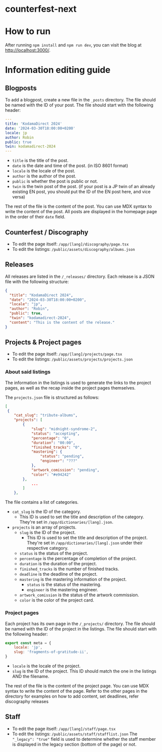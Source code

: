 # counterfest-next

<!---[![Netlify Status](https://api.netlify.com/api/v1/badges/f1d18fbb-7b34-4c31-80d7-a8bd3495ae05/deploy-status)](https://app.netlify.com/sites/kodamasoft/deploys)--->

# How to run

After running `npm install` and `npm run dev`, you can visit the blog at [http://localhost:3000/](http://localhost:3000/).

# Information editing guide

## Blogposts

To add a blogpost, create a new file in the `_posts` directory. The file should be named with the ID of your post. The file should start with the following header:

```yaml
---
title: 'KodamaDirect 2024'
date: '2024-03-30T18:00:00+0200'
locale: jp
author: Robin
public: true
twin: kodamadirect-2024
---
```

- `title` is the title of the post.
- `date` is the date and time of the post. (in ISO 8601 format)
- `locale` is the locale of the post.
- `author` is the author of the post.
- `public` is whether the post is public or not.
- `twin` is the twin post of the post. (if your post is a JP twin of an already existing EN post, you should put the ID of the EN post here, and vice versa)

The rest of the file is the content of the post. You can use MDX syntax to write the content of the post.
All posts are displayed in the homepage page in the order of their `date` field.

## Counterfest / Discography

- To edit the page itself: `/app/[lang]/discography/page.tsx`
- To edit the listings: `/public/assets/discography/albums.json`

## Releases

All releases are listed in the `/_releases/` directory. Each release is a JSON file with the following structure:

```json
{
  "title": "KodamaDirect 2024",
  "date": "2024-03-30T18:00:00+0200",
  "locale": "jp",
  "author": "Robin",
  "public": true,
  "twin": "kodamadirect-2024",
  "content": "This is the content of the release."
}
```

## Projects & Project pages

- To edit the page itself: `/app/[lang]/projects/page.tsx`
- To edit the listings: `/public/assets/projects/projects.json`

### About said listings

The information in the listings is used to generate the links to the project pages, as well as the recap inside the project pages themselves.

The `projects.json` file is structured as follows:

```json
[
 {
	"cat_slug": "tribute-albums",
	"projects": [
		{
			"slug": "midnight-syndrome-2",
			"status": "accepting",
			"percentage": "0",
			"duration": "00:00",
			"finished_tracks": "0",
			"mastering": {
				"status": "pending",
				"engineer": "???"
			},
			"artwork_comission": "pending",
			"color": "#e94242"
		},
            ...
        ]
    },
```

The file contains a list of categories.

- `cat_slug` is the ID of the category.
  - This ID is used to set the title and description of the category. They're set in `/app/dictionaries/[lang].json`.
- `projects` is an array of projects.
  - `slug` is the ID of the project.
    - This ID is used to set the title and description of the project. They're set in `/app/dictionaries/[lang].json` under their respective category.
  - `status` is the status of the project.
  - `percentage` is the percentage of completion of the project.
  - `duration` is the duration of the project.
  - `finished_tracks` is the number of finished tracks.
  - `deadline` is the deadline of the project.
  - `mastering` is the mastering information of the project.
    - `status` is the status of the mastering.
    - `engineer` is the mastering engineer.
  - `artwork_comission` is the status of the artwork commission.
  - `color` is the color of the project card.

### Project pages

Each project has its own page in the `/_projects/` directory. The file should be named with the ID of the project in the listings. The file should start with the following header:

```js
export const meta = {
    locale: 'jp',
    slug: 'fragments-of-gratitude-ii',
}
```

- `locale` is the locale of the project.
- `slug` is the ID of the project. This ID should match the one in the listings AND the filename.

The rest of the file is the content of the project page. You can use MDX syntax to write the content of the page.
Refer to the other pages in the directory for examples on how to add content, set deadlines, refer discography releases

## Staff

- To edit the page itself: `/app/[lang]/staff/page.tsx`
- To edit the listings: `/public/assets/staff/stafflist.json`
The `"_legacy": "true"` field is used to determine whether the staff member is displayed in the legacy section (bottom of the page) or not.